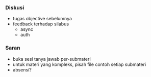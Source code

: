 ### Diskusi
- tugas objective sebelumnya
- feedback terhadap silabus
	- async
	- auth

### Saran
- buka sesi tanya jawab per-submateri
- untuk materi yang kompleks, pisah file contoh setiap submateri
- absensi?